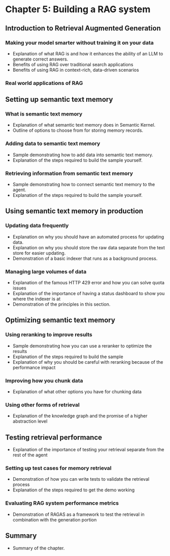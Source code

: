 # Chapter 5: Building a RAG system

## Introduction to Retrieval Augmented Generation

### Making your model smarter without training it on your data

* Explanation of what RAG is and how it enhances the ability of an LLM to generate correct answers.
* Benefits of using RAG over traditional search applications
* Benefits of using RAG in context-rich, data-driven scenarios

### Real world applications of RAG

## Setting up semantic text memory

### What is semantic text memory

* Explanation of what semantic text memory does in Semantic Kernel.
* Outline of options to choose from for storing memory records.

### Adding data to semantic text memory

* Sample demonstrating how to add data into semantic text memory.
* Explanation of the steps required to build the sample yourself.

### Retrieving information from semantic text memory

* Sample demonstrating how to connect semantic text memory to the agent.
* Explanation of the steps required to build the sample yourself.

## Using semantic text memory in production

### Updating data frequently

* Explanation on why you should have an automated process for updating data.
* Explanation on why you should store the raw data separate from the text store for easier updating.
* Demonstration of a basic indexer that runs as a background process.

### Managing large volumes of data

* Explanation of the famous HTTP 429 error and how you can solve quota issues
* Explanation of the importance of having a status dashboard to show you where the indexer is at
* Demonstration of the principles in this section.

## Optimizing semantic text memory

### Using reranking to improve results

* Sample demonstrating how you can use a reranker to optimize the results
* Explanation of the steps required to build the sample
* Explanation of why you should be careful with reranking because of the performance impact

### Improving how you chunk data

* Explanation of what other options you have for chunking data

### Using other forms of retrieval

* Explanation of the knowledge graph and the promise of a higher abstraction level

## Testing retrieval performance

* Explanation of the importance of testing your retrieval separate from the rest of the agent

### Setting up test cases for memory retrieval

* Demonstration of how you can write tests to validate the retrieval process
* Explanation of the steps required to get the demo working

### Evaluating RAG system performance metrics

* Demonstration of RAGAS as a framework to test the retrieval in combination with the generation portion

## Summary

* Summary of the chapter.
